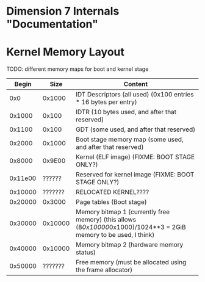 Dimension 7 Internals "Documentation"
=====================================

Kernel Memory Layout
====================

TODO: different memory maps for boot and kernel stage

Begin  | Size  | Content
-------|-------|--------
0x0    |0x1000 | IDT Descriptors (all used) (0x100 entries * 16 bytes per entry)
0x1000 |0x100  | IDTR (10 bytes used, and after that reserved)
0x1100 |0x100  | GDT (some used, and after that reserved)
0x2000 |0x1000 | Boot stage memory map (some used, and after that reserved)
0x8000 |0x9E00 | Kernel (ELF image) (FIXME: BOOT STAGE ONLY?)
0x11e00|?????? | Reserved for kernel image (FIXME: BOOT STAGE ONLY?)
0x10000|???????| RELOCATED KERNEL????
0x20000|0x3000 | Page tables (Boot stage)
0x30000|0x10000| Memory bitmap 1 (currently free memory) (this allows (8*0x10000*0x1000)/1024**3 = 2GiB memory to be used, I think)
0x40000|0x10000| Memory bitmap 2 (hardware memory status)
0x50000|???????| Free memory (must be allocated using the frame allocator)
